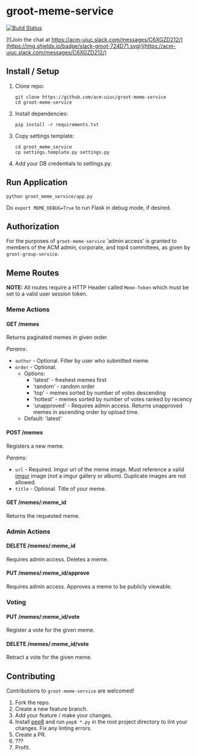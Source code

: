 # groot-meme-service

[![Build Status](https://travis-ci.org/acm-uiuc/groot-meme-service.svg?branch=master)](https://travis-ci.org/acm-uiuc/groot-meme-service)


[![Join the chat at https://acm-uiuc.slack.com/messages/C6XGZD212/](https://img.shields.io/badge/slack-groot-724D71.svg)](https://acm-uiuc.slack.com/messages/C6XGZD212/)



## Install / Setup
1. Clone repo:

    ```
    git clone https://github.com/acm-uiuc/groot-meme-service
    cd groot-meme-service
    ```

2. Install dependencies:

    ```
    pip install -r requirements.txt
    ```

3. Copy settings template:

    ```
    cd groot_meme_service
    cp settings.template.py settings.py
    ```

4. Add your DB credentials to settings.py.

## Run Application
```
python groot_meme_service/app.py
```

Do `export MEME_DEBUG=True` to run Flask in debug mode, if desired.

## Authorization

For the purposes of `groot-meme-service` 'admin access' is granted to members of the ACM admin, corporate, and top4 committees, as given by `groot-group-service`.

## Meme Routes

**NOTE:** All routes require a HTTP Header called `Meme-Token` which must be set to a valid user session token.

### Meme Actions

#### GET /memes

Returns paginated memes in given order.

*Params*:

- `author` - Optional. Filter by user who submitted meme.
- `order` - Optional.
    - Options: 
        - 'latest' - freshest memes first
        - 'random' - random order
        - 'top' - memes sorted by number of votes descending
        - 'hottest' - memes sorted by number of votes ranked by recency
        - 'unapproved' - Requires admin access. Returns unapproved memes in ascending order by upload time.
    - Default: 'latest'

#### POST /memes

Registers a new meme.

*Params*:

- `url` - Required. Imgur url of the meme image. Must reference a valid [imgur](http://imgur.com) image (not a imgur gallery or album). Duplicate images are not allowed.
- `title` - Optional. Title of your meme.

#### GET /memes/:meme_id

Returns the requested meme.

### Admin Actions

#### DELETE /memes/:meme_id

Requires admin access. Deletes a meme.

#### PUT /memes/:meme_id/approve

Requires admin access. Approves a meme to be publicly viewable.

### Voting

#### PUT /memes/:meme_id/vote

Register a vote for the given meme.

#### DELETE /memes/:meme_id/vote

Retract a vote for the given meme.

## Contributing

Contributions to `groot-meme-service` are welcomed!

1. Fork the repo.
2. Create a new feature branch.
3. Add your feature / make your changes.
4. Install [pep8](https://pypi.python.org/pypi/pep8) and run `pep8 *.py` in the root project directory to lint your changes. Fix any linting errors.
5. Create a PR.
6. ???
7. Profit.
